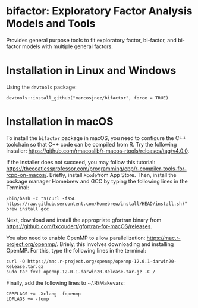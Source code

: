 # bifactor: Exploratory Factor Analysis Models and Tools

Provides general purpose tools to fit exploratory factor, bi-factor, and bi-factor models with multiple general factors.

# Installation in Linux and Windows

Using the `devtools` package:
    
    devtools::install_github("marcosjnez/bifactor", force = TRUE)

# Installation in macOS

To install the `bifactor` package in macOS, you need to configure the C++ toolchain so that C++ code can be compiled from R. Try the following installer: https://github.com/rmacoslib/r-macos-rtools/releases/tag/v4.0.0.

If the installer does not succeed, you may follow this tutorial: https://thecoatlessprofessor.com/programming/cpp/r-compiler-tools-for-rcpp-on-macos/.
Briefly, install `Xcode`from App Store. Then, install the package manager Homebrew and GCC by typing the following lines in the Terminal:

    /bin/bash -c "$(curl -fsSL https://raw.githubusercontent.com/Homebrew/install/HEAD/install.sh)"
    brew install gcc
    
Next, download and install the appropriate gfortran binary from https://github.com/fxcoudert/gfortran-for-macOS/releases.

You also need to enable OpenMP to allow parallelization: https://mac.r-project.org/openmp/.
Briely, this involves downloading and installing OpenMP. For this, type the following lines in the terminal:

    curl -O https://mac.r-project.org/openmp/openmp-12.0.1-darwin20-Release.tar.gz
    sudo tar fvxz openmp-12.0.1-darwin20-Release.tar.gz -C /
    
Finally, add the following lines to ~/.R/Makevars:

    CPPFLAGS += -Xclang -fopenmp
    LDFLAGS += -lomp
